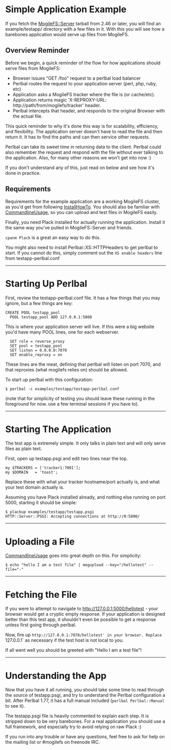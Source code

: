 # Simple Application Example #

If you fetch the [MogileFS::Server](http://search.cpan.org/dist/MogileFS-Server/) tarball from 2.46 or later, you will find an
example/testapp/ directory with a few files in it. With this you will see how
a barebones application would serve up files from MogileFS.


## Overview Reminder ##

Before we begin, a quick reminder of the flow for how applications should
serve files from MogileFS:

  * Browser issues "GET /foo" request to a perlbal load balancer
  * Perlbal routes the request to your application server (perl, php, ruby, etc)
  * Application asks a MogileFS tracker where the file is (or cache/etc).
  * Application returns magic 'X-REPROXY-URL: http://path/from/mogilefs/tracker' header.
  * Perlbal intercepts that header, and responds to the original Browser with the actual file.

This quick reminder to why it's done this way is for scalability, efficiency,
and flexibility. The application server doesn't have to read the file and then
return it. It has to find the paths and can then service other requests.

Perlbal can take its sweet time in returning data to the client. Perlbal could
also remember the request and respond with the file without ever talking to
the application. Also, for many other reasons we won't get into now :)

If you don't understand any of this, just read on below and see how it's done
in practice.

## Requirements ##

Requirements for the example application are a working MogileFS cluster, as
you'd get from following [InstallHowTo](InstallHowTo.md). You should also be familiar with
[CommandlineUsage](CommandlineUsage.md), so you can upload and test files in MogileFS easily.

Finally, you need Plack installed for actually running the application.
Install it the same way you've pulled in MogileFS::Server and friends.

`cpanm Plack` is a great an easy way to do this.

You might also need to install Perlbal::XS::HTTPHeaders to get perlbal to
start. If you cannot do this, simply comment out the `XS enable headers` line
from testapp-perlbal.conf


---

# Starting Up Perlbal #

First, review the testapp-perlbal.conf file. It has a few things that you may
ignore, but a few things are key:

```
CREATE POOL testapp_pool
  POOL testapp_pool ADD 127.0.0.1:5000
```

This is where your application server will live. If this were a big website
you'd have many POOL lines, one for each webserver.

```
  SET role = reverse_proxy
  SET pool = testapp_pool 
  SET listen = 0.0.0.0:7070
  SET enable_reproxy = on
```

These lines are the meat, defining that perlbal will listen on port 7070, and
that reproxies (what mogilefs relies on) should be allowed.

To start up perlbal with this configuration:

```
$ perlbal -c examples/testapp/testapp-perlbal.conf
```

(note that for simplicity of testing you should leave these running in the
foreground for now. use a few terminal sessions if you have to).


---

# Starting The Application #

The test app is extremely simple. It only talks in plain text and will only
serve files as plain text.

First, open up testapp.psgi and edit two lines near the top.

```
my $TRACKERS = ['tracker1:7001'];
my $DOMAIN   = 'toast';
```

Replace these with what your tracker hostname/port actually is, and what your
test domain actually is.

Assuming you have Plack installed already, and nothing else running on port
5000, starting it should be simple:

```
$ plackup examples/testapp/testapp.psgi
HTTP::Server::PSGI: Accepting connections at http://0:5000/
```


---

# Uploading a File #

[CommandlineUsage](CommandlineUsage.md) goes into great depth on this. For simplicity:

```
$ echo "hello I am a test file" | mogupload --key="/hellotest" --file="-"
```


---

# Fetching the File #

If you were to attempt to navigate to http://127.0.0.1:5000/hellotest - your
browser would get a cryptic empty response. If your application is designed
better than this test app, it shouldn't even be possible to get a response
unless first going through perlbal.

Now, fire up `http://127.0.0.1:7070/hellotest' in your browser. Replace
`127.0.0.1` as necessary if the test host is not local to you.

If all went well you should be greeted with "Hello I am a test file"!


---

# Understanding the App #

Now that you have it all running, you should take some time to read through
the source of testapp.psgi, and try to understand the Perlbal configuration a
bit. After Perlbal 1.77, it has a full manual included (`perlbal
Perlbal::Manual` to see it).

The testapp.psgi file is heavily commented to explain each step. It is
stripped down to be very barebones. For a real application you should use a
full framework, and especially try to avoid relying on raw Plack :)

If you run into any trouble or have any questions, feel free to ask for help
on the mailing list or #mogilefs on freenode IRC.